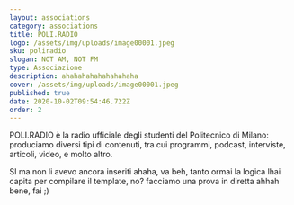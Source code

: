 ```yaml
---
layout: associations
category: associations
title: POLI.RADIO
logo: /assets/img/uploads/image00001.jpeg
sku: poliradio
slogan: NOT AM, NOT FM
type: Associazione
description: ahahahahahahahahaha
cover: /assets/img/uploads/image00001.jpeg
published: true
date: 2020-10-02T09:54:46.722Z
order: 2
---
```

POLI.RADIO è la radio ufficiale degli studenti del Politecnico di Milano: produciamo diversi tipi di contenuti, tra cui programmi, podcast, interviste, articoli, video, e molto altro.



SI ma non li avevo ancora inseriti ahaha, va beh, tanto ormai la logica lhai capita per compilare il template, no? facciamo una prova in diretta ahhah bene, fai ;)